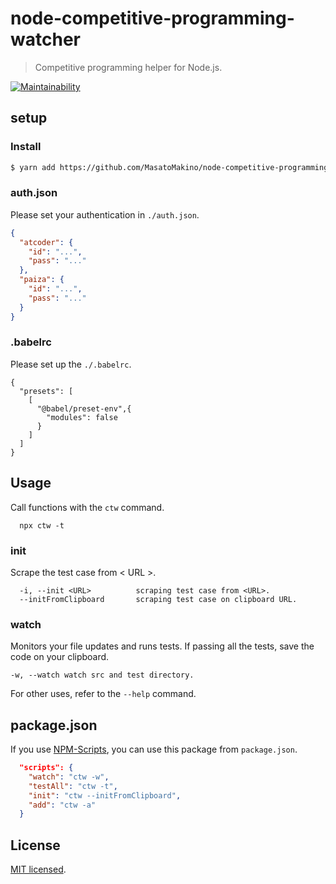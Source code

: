 # node-competitive-programming-watcher

> Competitive programming helper for Node.js.

[![Maintainability](https://api.codeclimate.com/v1/badges/c8be8fee297b343bc446/maintainability)](https://codeclimate.com/github/MasatoMakino/node-competitive-programming-watcher/maintainability)

## setup

### Install

```bash
$ yarn add https://github.com/MasatoMakino/node-competitive-programming-watcher.git -D
```

### auth.json

Please set your authentication in `./auth.json`.

```auth.json
{
  "atcoder": {
    "id": "...",
    "pass": "..."
  },
  "paiza": {
    "id": "...",
    "pass": "..."
  }
}
```

### .babelrc

Please set up the `./.babelrc`.

```.babelrc
{
  "presets": [
    [
      "@babel/preset-env",{
        "modules": false
      }
    ]
  ]
}
```

## Usage

Call functions with the `ctw` command.

```
  npx ctw -t
```

### init

Scrape the test case from < URL >.

```
  -i, --init <URL>          scraping test case from <URL>.
  --initFromClipboard       scraping test case on clipboard URL.
```

### watch

Monitors your file updates and runs tests.
If passing all the tests, save the code on your clipboard.

```
-w, --watch watch src and test directory.
```

For other uses, refer to the `--help` command.

## package.json

If you use [NPM-Scripts](https://marketplace.visualstudio.com/items?itemName=traBpUkciP.vscode-npm-scripts), you can use this package from `package.json`.

```package.json
  "scripts": {
    "watch": "ctw -w",
    "testAll": "ctw -t",
    "init": "ctw --initFromClipboard",
    "add": "ctw -a"
  }
```

## License

[MIT licensed](LICENSE).
